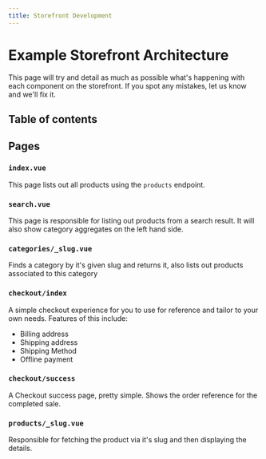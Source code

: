 ```yaml
---
title: Storefront Development
---
```


# Example Storefront Architecture

This page will try and detail as much as possible what's happening with each component on the storefront. If you spot any mistakes, let us know and we'll fix it.

## Table of contents

## Pages

### `index.vue`

This page lists out all products using the `products` endpoint.

### `search.vue`

This page is responsible for listing out products from a search result. It will also show category aggregates on the left hand side.

### `categories/_slug.vue`

Finds a category by it's given slug and returns it, also lists out products associated to this category

### `checkout/index`

A simple checkout experience for you to use for reference and tailor to your own needs. Features of this include:

- Billing address
- Shipping address
- Shipping Method
- Offline payment

### `checkout/success`

A Checkout success page, pretty simple. Shows the order reference for the completed sale.

### `products/_slug.vue`

Responsible for fetching the product via it's slug and then displaying the details.
